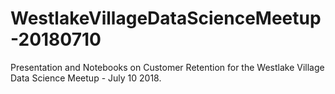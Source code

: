 # WestlakeVillageDataScienceMeetup-20180710
Presentation and Notebooks on Customer Retention for the Westlake Village Data Science Meetup - July 10 2018.

